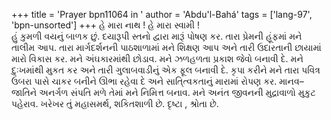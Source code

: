 +++
title = 'Prayer bpn11064 in '
author = 'Abdu'l-Bahá'
tags = ['lang-97', 'bpn-unsorted']
+++
હે મારા નાથ ! હે મારા સ્વામી !   
          હું કુમળી વયનું બાળક છું. દયારૂપી સ્તનો દ્વારા મારૂં પોષણ કર. તારા પ્રેમની હૂંફમાં મને તાલીમ આપ. તારા માર્ગદર્શનની પાઠશાળામાં મને શિક્ષણ આપ અને તારી ઉદારતાની છાયામાં મારો વિકાસ કર. મને અંઘકારમાંથી છોડાવ. મને ઝળહળતા પ્રકાશ જેવો બનાવી દે. મને દુઃખમાંથી મુકત કર અને તારી ગુલાબવાડીનું એક ફૂલ બનાવી દે. કૃપા કરીને મને તારા પવિત્ર ઉંબરા પાસે ચાકર બનીને ઊભા રહેવા દે અને સાતિ્ત્વકતાનું મારામાં રોપણ કર. માનવ–જાતિને અનર્ગળ સંપતિ મળે તેમાં મને નિમિત્ત બનાવ. મને અનંત જીવનની મુદ્રાવાળો મુકુટ પહેરાવ. 
ખરેખર તું મહાસમર્થ, શકિતશાળી છે. દૃષ્ટા , શ્રોતા છે.
